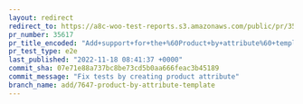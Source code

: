 ```yaml
---
layout: redirect
redirect_to: https://a8c-woo-test-reports.s3.amazonaws.com/public/pr/35617/e2e/index.html
pr_number: 35617
pr_title_encoded: "Add+support+for+the+%60Product+by+attribute%60+template"
pr_test_type: e2e
last_published: "2022-11-18 08:41:37 +0000"
commit_sha: 07e71e88a737bc8be73cd5b0aa666feac3b45189
commit_message: "Fix tests by creating product attribute"
branch_name: add/7647-product-by-attribute-template
---
```

